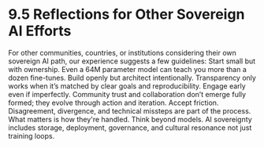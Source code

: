 # 9.5 Reflections for Other Sovereign AI Efforts

For other communities, countries, or institutions considering their own sovereign AI path, our experience suggests a few guidelines:
Start small but with ownership. Even a 64M parameter model can teach you more than a dozen fine-tunes.
Build openly but architect intentionally. Transparency only works when it’s matched by clear goals and reproducibility.
Engage early even if imperfectly. Community trust and collaboration don’t emerge fully formed; they evolve through action and iteration.
Accept friction. Disagreement, divergence, and technical missteps are part of the process. What matters is how they're handled.
Think beyond models. AI sovereignty includes storage, deployment, governance, and cultural resonance not just training loops.
